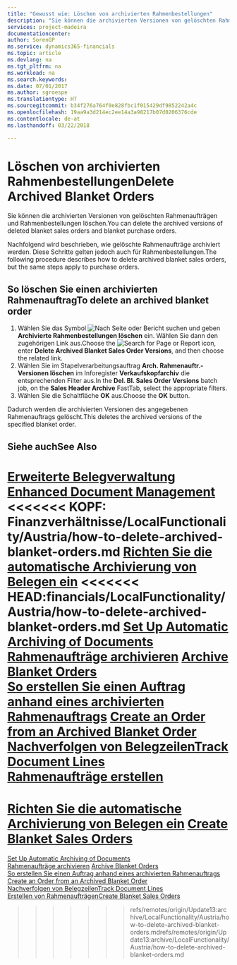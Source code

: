 ```yaml
---
title: "Gewusst wie: Löschen von archivierten Rahmenbestellungen"
description: "Sie können die archivierten Versionen von gelöschten Rahmenaufträgen und Rahmenbestellungen löschen."
services: project-madeira
documentationcenter: 
author: SorenGP
ms.service: dynamics365-financials
ms.topic: article
ms.devlang: na
ms.tgt_pltfrm: na
ms.workload: na
ms.search.keywords: 
ms.date: 07/01/2017
ms.author: sgroespe
ms.translationtype: HT
ms.sourcegitcommit: b34f276a764f0e828fbc1f015429df9852242a4c
ms.openlocfilehash: 19aa9a3d214ec2ee14a3a98217b07d0206376cde
ms.contentlocale: de-at
ms.lasthandoff: 03/22/2018

---
```

# <a name="delete-archived-blanket-orders"></a><span data-ttu-id="69ed8-103">Löschen von archivierten Rahmenbestellungen</span><span class="sxs-lookup"><span data-stu-id="69ed8-103">Delete Archived Blanket Orders</span></span>
<span data-ttu-id="69ed8-104">Sie können die archivierten Versionen von gelöschten Rahmenaufträgen und Rahmenbestellungen löschen.</span><span class="sxs-lookup"><span data-stu-id="69ed8-104">You can delete the archived versions of deleted blanket sales orders and blanket purchase orders.</span></span>  

<span data-ttu-id="69ed8-105">Nachfolgend wird beschrieben, wie gelöschte Rahmenaufträge archiviert werden. Diese Schritte gelten jedoch auch für Rahmenbestellungen.</span><span class="sxs-lookup"><span data-stu-id="69ed8-105">The following procedure describes how to delete archived blanket sales orders, but the same steps apply to purchase orders.</span></span>  

## <a name="to-delete-an-archived-blanket-order"></a><span data-ttu-id="69ed8-106">So löschen Sie einen archivierten Rahmenauftrag</span><span class="sxs-lookup"><span data-stu-id="69ed8-106">To delete an archived blanket order</span></span>  

1.  <span data-ttu-id="69ed8-107">Wählen Sie das Symbol ![Nach Seite oder Bericht suchen](../../media/ui-search/search_small.png "Nach Seite oder Bericht suchen") und geben **Archivierte Rahmenbestellungen löschen** ein. Wählen Sie dann den zugehörigen Link aus.</span><span class="sxs-lookup"><span data-stu-id="69ed8-107">Choose the ![Search for Page or Report](../../media/ui-search/search_small.png "Search for Page or Report icon") icon, enter **Delete Archived Blanket Sales Order Versions**, and then choose the related link.</span></span>  
2.  <span data-ttu-id="69ed8-108">Wählen Sie im Stapelverarbeitungsauftrag **Arch. Rahmenauftr.-Versionen löschen** im Inforegister **Verkaufskopfarchiv** die entsprechenden Filter aus.</span><span class="sxs-lookup"><span data-stu-id="69ed8-108">In the **Del. Bl. Sales Order Versions** batch job, on the **Sales Header Archive** FastTab, select the appropriate filters.</span></span>  
3.  <span data-ttu-id="69ed8-109">Wählen Sie die Schaltfläche **OK** aus.</span><span class="sxs-lookup"><span data-stu-id="69ed8-109">Choose the **OK** button.</span></span>  

<span data-ttu-id="69ed8-110">Dadurch werden die archivierten Versionen des angegebenen Rahmenauftrags gelöscht.</span><span class="sxs-lookup"><span data-stu-id="69ed8-110">This deletes the archived versions of the specified blanket order.</span></span>  

## <a name="see-also"></a><span data-ttu-id="69ed8-111">Siehe auch</span><span class="sxs-lookup"><span data-stu-id="69ed8-111">See Also</span></span>  
 <span data-ttu-id="69ed8-112">[Erweiterte Belegverwaltung](enhanced-document-management.md) </span><span class="sxs-lookup"><span data-stu-id="69ed8-112">[Enhanced Document Management](enhanced-document-management.md) </span></span>  
<span data-ttu-id="69ed8-113"><<<<<<< KOPF: Finanzverhältnisse/LocalFunctionality/Austria/how-to-delete-archived-blanket-orders.md [Richten Sie die automatische Archivierung von Belegen ein](how-to-set-up-automatic-archiving-of-documents.md) </span><span class="sxs-lookup"><span data-stu-id="69ed8-113"><<<<<<< HEAD:financials/LocalFunctionality/Austria/how-to-delete-archived-blanket-orders.md [Set Up Automatic Archiving of Documents](how-to-set-up-automatic-archiving-of-documents.md) </span></span>  
 <span data-ttu-id="69ed8-114">[Rahmenaufträge archivieren](how-to-archive-blanket-orders.md) </span><span class="sxs-lookup"><span data-stu-id="69ed8-114">[Archive Blanket Orders](how-to-archive-blanket-orders.md) </span></span>  
 <span data-ttu-id="69ed8-115">[So erstellen Sie einen Auftrag anhand eines archivierten Rahmenauftrags](how-to-create-an-order-from-an-archived-blanket-order.md) </span><span class="sxs-lookup"><span data-stu-id="69ed8-115">[Create an Order from an Archived Blanket Order](how-to-create-an-order-from-an-archived-blanket-order.md) </span></span>  
 [<span data-ttu-id="69ed8-116">Nachverfolgen von Belegzeilen</span><span class="sxs-lookup"><span data-stu-id="69ed8-116">Track Document Lines</span></span>](how-to-track-document-lines.md)  
 <span data-ttu-id="69ed8-117">[Rahmenaufträge erstellen](../../sales-how-to-create-blanket-sales-orders.md)
=======
 [Richten Sie die automatische Archivierung von Belegen ein](how-to-set-up-automatic-archiving-of-documents.md) </span><span class="sxs-lookup"><span data-stu-id="69ed8-117">[Create Blanket Sales Orders](../../sales-how-to-create-blanket-sales-orders.md)
=======
 [Set Up Automatic Archiving of Documents](how-to-set-up-automatic-archiving-of-documents.md) </span></span>  
 <span data-ttu-id="69ed8-118">[Rahmenaufträge archivieren](how-to-archive-blanket-orders.md) </span><span class="sxs-lookup"><span data-stu-id="69ed8-118">[Archive Blanket Orders](how-to-archive-blanket-orders.md) </span></span>  
 <span data-ttu-id="69ed8-119">[So erstellen Sie einen Auftrag anhand eines archivierten Rahmenauftrags](how-to-create-an-order-from-an-archived-blanket-order.md) </span><span class="sxs-lookup"><span data-stu-id="69ed8-119">[Create an Order from an Archived Blanket Order](how-to-create-an-order-from-an-archived-blanket-order.md) </span></span>  
 [<span data-ttu-id="69ed8-120">Nachverfolgen von Belegzeilen</span><span class="sxs-lookup"><span data-stu-id="69ed8-120">Track Document Lines</span></span>](how-to-track-document-lines.md)  
 [<span data-ttu-id="69ed8-121">Erstellen von Rahmenaufträgen</span><span class="sxs-lookup"><span data-stu-id="69ed8-121">Create Blanket Sales Orders</span></span>](../../sales-how-to-create-blanket-sales-orders.md) 
>>>>>>> <span data-ttu-id="69ed8-122">refs/remotes/origin/Update13:archive/LocalFunctionality/Austria/how-to-delete-archived-blanket-orders.md</span><span class="sxs-lookup"><span data-stu-id="69ed8-122">refs/remotes/origin/Update13:archive/LocalFunctionality/Austria/how-to-delete-archived-blanket-orders.md</span></span>

